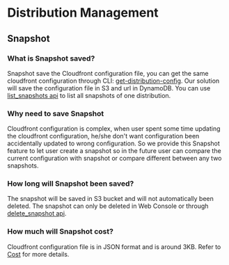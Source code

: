 # Distribution Management
## Snapshot 
### What is Snapshot saved?
Snapshot save the Cloudfront configuration file, you can get the same cloudfront configuration through CLI: [get-distribution-config](https://docs.aws.amazon.com/cli/latest/reference/cloudfront/get-distribution-config.html). Our solution will save the configuration file in S3 and url in DynamoDB. You can use [list_snapshots api](api-reference-guide/snapshot/list_snapshots.md) to list all snapshots of one distribution. 

### Why need to save Snapshot
Cloudfront configuration is complex, when user spent some time updating the cloudfront configuration, he/she don't want configuration been accidentally updated to wrong configuration. So we provide this Snapshot feature to let user create a snapshot so in the future user can compare the current configuration with snapshot or compare different between any two snapshots. 

### How long will Snapshot been saved?
The snapshot will be saved in S3 bucket and will not automatically been deleted. The snapshot can only be deleted in Web Console or through [delete_snapshot api](api-reference-guide/snapshot/delete_snapshot.md).

### How much will Snapshot cost?
Cloudfront configuration file is in JSON format and is around 3KB. Refer to [Cost](cost.md) for more details.
